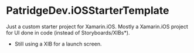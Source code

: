 PatridgeDev.iOSStarterTemplate
======================

Just a custom starter project for Xamarin.iOS. Mostly a Xamarin.iOS project for UI done in code (instead of Storyboards/XIBs*).

* Still using a XIB for a launch screen.

